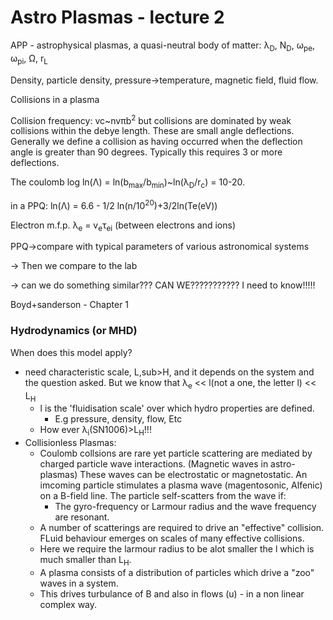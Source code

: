 # Astro Plasmas - lecture 2

APP - astrophysical plasmas, a quasi-neutral body of matter:
&lambda;<sub>D</sub>, N<sub>D</sub>, &omega;<sub>pe</sub>, &omega;<sub>pi</sub>, &Omega;, r<sub>L</sub>

Density, particle density, pressure->temperature, magnetic field, fluid flow.

Collisions in a plasma

Collision frequency: vc~nv&pi;b<sup>2</sup>
but collisions are dominated by weak collisions within the debye length. These are small angle deflections. Generally we define a collision as having occurred when the deflection angle is greater than 90 degrees. Typically this requires 3 or more deflections.

 The coulomb log ln(&Lambda;) = ln(b<sub>max</sub>/b<sub>min</sub>)~ln(&lambda;<sub>D</sub>/r<sub>c</sub>) = 10-20.

 in a PPQ:
ln(&Lambda;) = 6.6 - 1/2 ln(n/10<sup>20</sup>)+3/2ln(Te(eV))

Electron m.f.p. &lambda;<sub>e</sub> = v<sub>e</sub>&tau;<sub>ei</sub> (between electrons and ions)

PPQ->compare with typical parameters of various astronomical systems

-> Then we compare to the lab

-> can we do something similar??? CAN WE??????????? I need to know!!!!!

Boyd+sanderson - Chapter 1

### Hydrodynamics (or MHD)

When does this model apply?
- need characteristic scale, L,sub>H</sub>, and it depends on the system and the question asked. But we know that &lambda;<sub>e</sub> << l(not a one, the letter l) << L<sub>H</sub>
  - l is the 'fluidisation scale' over which hydro properties are defined.
    - E.g pressure, density, flow, Etc
  - How ever &lambda;<sub>i</sub>(SN1006)>L<sub>H</sub>!!!
- Collisionless Plasmas:
  - Coulomb collsions are rare yet particle scattering are mediated by charged particle wave interactions. (Magnetic waves in astro-plasmas) These waves can be electrostatic or magnetostatic. An imcoming particle stimulates a plasma wave (magentosonic, Alfenic) on a B-field line. The particle self-scatters from the wave if:
    - The gyro-frequency or Larmour radius and the wave frequency are resonant.
  - A number of scatterings are required to drive an "effective" collision. FLuid behaviour emerges on scales of many effective collisions.
  - Here we require the larmour radius to be alot smaller the l which is much smaller than L<sub>H</sub>.
  - A plasma consists of a distribution of particles which drive a "zoo" waves in a system.
  - This drives turbulance of B and also in flows (u) - in a non linear complex way.
